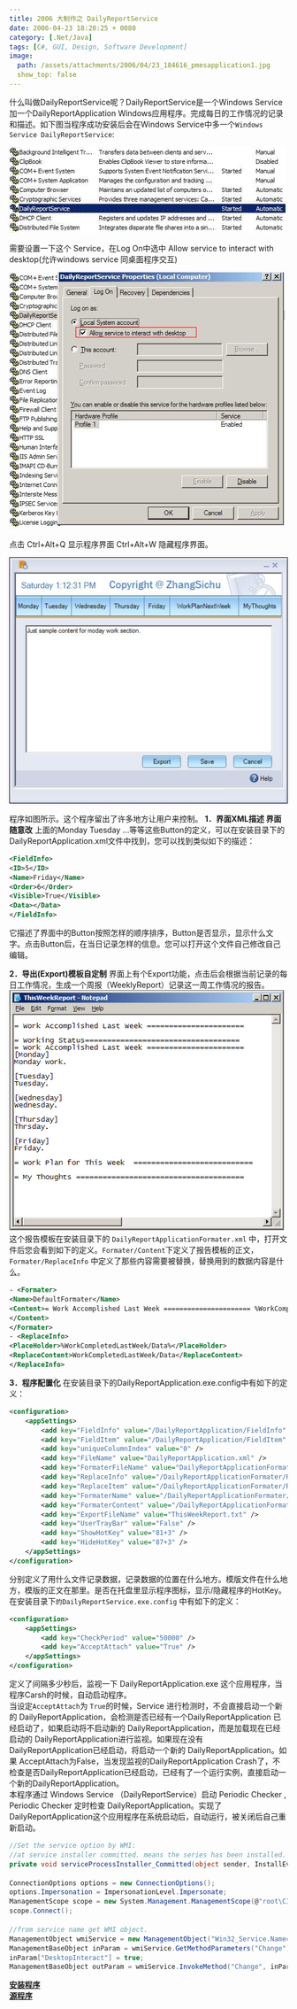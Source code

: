 ```yaml
---
title: 2006 大制作之 DailyReportService
date: 2006-04-23 18:20:25 + 0080
category: [.Net/Java]
tags: [C#, GUI, Design, Software Development]
image:
  path: /assets/attachments/2006/04/23_184616_pmesapplication1.jpg
  show_top: false
---
```


什么叫做DailyReportService呢？DailyReportService是一个Windows Service加一个DailyReportApplication Windows应用程序。完成每日的工作情况的记录和描述。如下图当程序成功安装后会在Windows Service中多一个`Windows Service DailyReportService`:  

![Window Service](/assets/attachments/2006/04/23_184622_gd6jservice1.jpg)  

需要设置一下这个 Service，在Log On中选中 Allow service to interact with desktop(允许windows service 同桌面程序交互)  

![Window Service](/assets/attachments/2006/04/23_184626_pmesservice2.jpg)  

点击 Ctrl+Alt+Q 显示程序界面 Ctrl+Alt+W 隐藏程序界面。  

![GUI](/assets/attachments/2006/04/23_184616_pmesapplication1.jpg)  

程序如图所示。这个程序留出了许多地方让用户来控制。 
**1．界面XML描述 界面随意改**
上面的Monday Tuesday …等等这些Button的定义，可以在安装目录下的DailyReportApplication.xml文件中找到，您可以找到类似如下的描述：  
```xml
<FieldInfo>  
<ID>5</ID>   
<Name>Friday</Name>   
<Order>6</Order>   
<Visible>True</Visible>   
<Data></Data>   
</FieldInfo>
```
它描述了界面中的Button按照怎样的顺序排序，Button是否显示，显示什么文字。点击Button后，在当日记录怎样的信息。您可以打开这个文件自己修改自己编辑。 

**2．导出(Export)模板自定制**
界面上有个Export功能，点击后会根据当前记录的每日工作情况，生成一个周报（WeeklyReport）记录这一周工作情况的报告。  
![Report](/assets/attachments/2006/04/23_181853_63u9exprot.gif)  
这个报告模板在安装目录下的 `DailyReportApplicationFormater.xml` 中，打开文件后您会看到如下的定义。`Formater/Content`下定义了报告模板的正文，`Formater/ReplaceInfo` 中定义了那些内容需要被替换，替换用到的数据内容是什么。
```xml
- <Formater>  
<Name>DefaultFormater</Name>   
<Content>= Work Accomplished Last Week ====================== %WorkCompletedLastWeek/Data% = Working Status=================================== = Work Accomplished Last Week ====================== [Monday] %Monday/Data% [Tuesday] %Tuesday/Data% [Wednesday] %Wednesday/Data% [Thursday] %Thursday/Data% [Friday] %Friday/Data% = Work Plan for This Week =========================== %WorkPlanNextWeek/Data% = My Thoughts ====================================== %MyThoughts/Data%  
</Content>  
</Formater>  
- <ReplaceInfo>  
<PlaceHolder>%WorkCompletedLastWeek/Data%</PlaceHolder>   
<ReplaceContent>WorkCompletedLastWeek/Data</ReplaceContent>   
</ReplaceInfo>
```

**3．程序配置化**
在安装目录下的DailyReportApplication.exe.config中有如下的定义：
```xml 
<configuration>  
    <appSettings>  
        <add key="FieldInfo" value="/DailyReportApplication/FieldInfo" />   
        <add key="FieldItem" value="/DailyReportApplication/FieldItem" />   
        <add key="uniqueColumnIndex" value="0" />   
        <add key="FileName" value="DailyReportApplication.xml" />   
        <add key="FormaterFileName" value="DailyReportApplicationFormater.xml" />   
        <add key="ReplaceInfo" value="/DailyReportApplicationFormater/ReplaceInfo" />   
        <add key="ReplaceItem" value="/DailyReportApplicationFormater/ReplaceItem" />   
        <add key="FormaterName" value="/DailyReportApplicationFormater/Formater/Name" />   
        <add key="FormaterContent" value="/DailyReportApplicationFormater/Formater/Content" />   
        <add key="ExportFileName" value="ThisWeekReport.txt" />   
        <add key="UserTrayBar" value="False" />   
        <add key="ShowHotKey" value="81+3" />   
        <add key="HideHotKey" value="87+3" />   
    </appSettings>  
</configuration>
```
分别定义了用什么文件记录数据，记录数据的位置在什么地方。模版文件在什么地方，模版的正文在那里。是否在托盘里显示程序图标，显示/隐藏程序的HotKey。  
在安装目录下`的DailyReportService.exe.config` 中有如下的定义：  
```xml
<configuration>  
    <appSettings>  
        <add key="CheckPeriod" value="50000" />  
        <add key="AcceptAttach" value="True" />  
    </appSettings>  
</configuration>
```

定义了间隔多少秒后，监视一下 DailyReportApplication.exe 这个应用程序，当程序Carsh的时候，自动启动程序。  
当设定`AcceptAttach`为 `True`的时候，Service 进行检测时，不会直接启动一个新的 DailyReportApplication，会检测是否已经有一个DailyReportApplication 已经启动了，如果启动将不启动新的 DailyReportApplication，而是加载现在已经启动的 DailyReportApplication进行监视。如果现在没有 DailyReportApplication已经启动，将启动一个新的 DailyReportApplication。如果 AcceptAttach为False，当发现监视的DailyReportApplication Crash了，不检查是否DailyReportApplication已经启动，已经有了一个运行实例，直接启动一个新的DailyReportApplication。  
本程序通过 Windows Service （DailyReportService）启动 Periodic Checker , Periodic Checker 定时检查 DailyReportApplication。实现了DailyReportApplication这个应用程序在系统启动后，自动运行，被关闭后自己重新启动。 

```c#
//Set the service option by WMI:  
//at service installer committed. means the series has been installed.  
private void serviceProcessInstaller_Committed(object sender, InstallEventArgs e)  

ConnectionOptions options = new ConnectionOptions(); 
options.Impersonation = ImpersonationLevel.Impersonate; 
ManagementScope scope = new System.Management.ManagementScope(@"root\CIMV2", options); 
scope.Connect(); 

//from service name get WMI object.  
ManagementObject wmiService = new ManagementObject("Win32_Service.Name=" + serviceInstaller.ServiceName + ""); 
ManagementBaseObject inParam = wmiService.GetMethodParameters("Change"); 
inParam["DesktopInteract"] = true;  
ManagementBaseObject outParam = wmiService.InvokeMethod("Change", inParam, null); 
```

[**安装程序**](/assets/attachments/2006/04/23_182003_63u9DailyReportSetup.rar)  
[**源程序**](/assets/attachments/2006/04/27_115024_sphwDailyReportService.rar)

